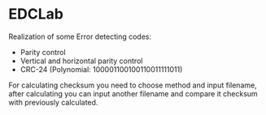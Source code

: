 # EDCLab

Realization of some Error detecting codes:
- Parity control
- Vertical and horizontal parity control
- CRC-24 (Polynomial: 100001100100110011111011)

For calculating checksum you need to choose method and input filename, after calculating you can input another filename and compare it checksum with previously calculated.
